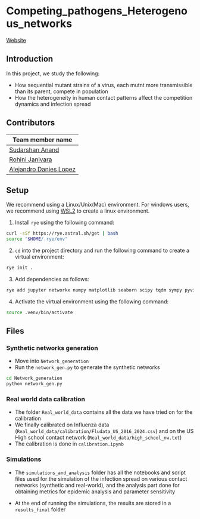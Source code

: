 # Competing_pathogens_Heterogenous_networks

[Website](https://sites.google.com/view/viralevolution-diseasedynamics/home)

## Introduction

In this project, we study the following:
- How sequential mutant strains of a virus, each mutnt more transmissible than its parent, compete in population
- How the heterogeneity in human contact patterns affect the competition dynamics and infection spread

## Contributors
| Team member name |
| ---------------- |
| [Sudarshan Anand](https://github.com/ASudu) |
| [Rohini Janivara](https://github.com/rohinijanivara) |
| [Alejandro Danies Lopez](https://github.com/adaniesl) |


## Setup

We recommend using a Linux/Unix(Mac) environment. For windows users, we recommend using [WSL2](https://learn.microsoft.com/en-us/windows/wsl/install) to create a linux environment.

1. Install `rye` using the following command:
```bash
curl -sSf https://rye.astral.sh/get | bash
source "$HOME/.rye/env"
````
2. `cd` into the project directory and run the following command to create a virtual environment:
```bash
rye init .
```
3. Add dependencies as follows:
```bash
rye add jupyter networkx numpy matplotlib seaborn scipy tqdm sympy pyvis plotly 
```
4. Activate the virtual environment using the following command:
```bash
source .venv/bin/activate
```

## Files

### Synthetic networks generation
- Move into ``Network_generation``
- Run the ``network_gen.py`` to generate the synthetic networks
```bash
cd Network_generation
python network_gen.py
```

### Real world data calibration
- The folder ``Real_world_data`` contains all the data we have tried on for the calibration
- We finally calibrated on Influenza data (``Real_world_data/calibration/Fludata_US_2016_2024.csv``) and on the US High school contact network (``Real_world_data/high_school_nw.txt``)
- The calibration is done in ``calibration.ipynb``

### Simulations
- The ``simulations_and_analysis`` folder has all the notebooks and script files used for the simulation of the infection spread on various contact networks (synthetic and real-world), and the analysis part done for obtaining metrics for epidemic analysis and parameter sensitivity

- At the end of running the simulations, the results are stored in a ``results_final`` folder

